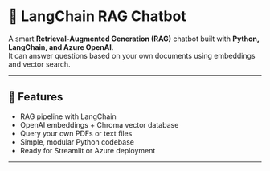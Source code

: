 # 🤖 LangChain RAG Chatbot

A smart **Retrieval-Augmented Generation (RAG)** chatbot built with **Python, LangChain, and Azure OpenAI**.  
It can answer questions based on your own documents using embeddings and vector search.

---

## 🚀 Features
- RAG pipeline with LangChain  
- OpenAI embeddings + Chroma vector database  
- Query your own PDFs or text files  
- Simple, modular Python codebase  
- Ready for Streamlit or Azure deployment  

---
